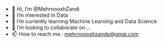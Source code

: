 - 👋 Hi, I’m @MehrnooshZandi
- 👀 I’m interested in Data
- 🌱 I’m currently learning Machine Learning and Data Science
- 💞️ I’m looking to collaborate on ...
- 📫 How to reach me : mehrnoooshzande@gmai.com

<!---
MehrnooshZandi/MehrnooshZandi is a ✨ special ✨ repository because its `README.md` (this file) appears on your GitHub profile.
You can click the Preview link to take a look at your changes.
--->
